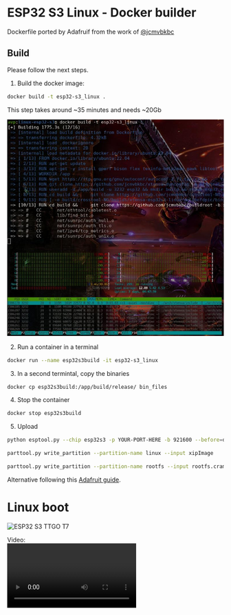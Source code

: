 
# ESP32 S3 Linux - Docker builder 

Dockerfile ported by Adafruif from the work of [@jcmvbkbc](https://gist.github.com/jcmvbkbc/316e6da728021c8ff670a24e674a35e6)

## Build

Please follow the next steps. 

1. Build the docker image:

```bash
docker build -t esp32-s3_linux .
```

This step takes around ~35 minutes and needs ~20Gb

![ESP32S3 Linux image build](screenshots/docker_build.jpg)

2. Run a container in a terminal

```bash
docker run --name esp32s3build -it esp32-s3_linux
```

3. In a second termintal, copy the binaries

```bash
docker cp esp32s3build:/app/build/release/ bin_files
```

4. Stop the container

```bash
docker stop esp32s3build 
```

5. Upload

```bash
python esptool.py --chip esp32s3 -p YOUR-PORT-HERE -b 921600 --before=default_reset --after=hard_reset write_flash 0x0 bootloader.bin 0x10000 network_adapter.bin 0x8000 partition-table.bin
```

```bash
parttool.py write_partition --partition-name linux --input xipImage
```

```bash
parttool.py write_partition --partition-name rootfs --input rootfs.cramfs
```

Alternative following this [Adafruit guide](https://learn.adafruit.com/docker-esp32-s3-linux/docker-esp32-s3-linux-image).

# Linux boot


![ESP32 S3 TTGO T7](https://user-images.githubusercontent.com/423856/249864617-08cf71ac-8773-4c3b-b5a3-d8912b5b9c05.jpg)


Video:  
![ESP32S3 Linux boot](https://user-images.githubusercontent.com/423856/249861308-74ca4fc8-d0ab-4cc3-9166-cf66c65c70d8.mp4)